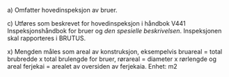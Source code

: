 a) Omfatter hovedinspeksjon av bruer.

c) Utføres som beskrevet for hovedinspeksjon i håndbok V441 Inspeksjonshåndbok for bruer og *den spesielle beskrivelsen*. Inspeksjonen skal rapporteres i BRUTUS.

x) Mengden måles som areal av konstruksjon, eksempelvis bruareal = total brubredde x total brulengde for bruer, rørareal = diameter x rørlengde og areal ferjekai = arealet av oversiden av ferjekaia. Enhet: m2

